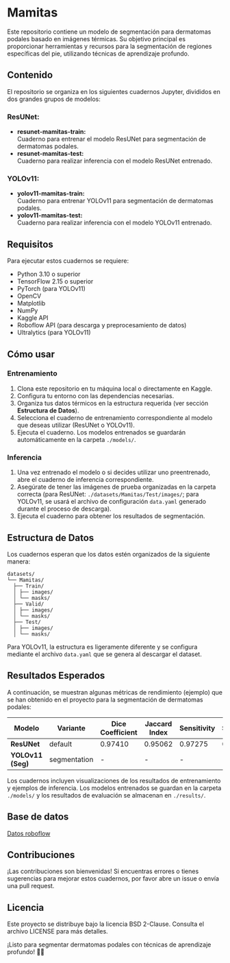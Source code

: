 # Mamitas
Este repositorio contiene un modelo de segmentación para dermatomas podales basado en imágenes térmicas. Su objetivo principal es proporcionar herramientas y recursos para la segmentación de regiones específicas del pie, utilizando técnicas de aprendizaje profundo.

## Contenido

El repositorio se organiza en los siguientes cuadernos Jupyter, divididos en dos grandes grupos de modelos:

### **ResUNet:**
- **resunet-mamitas-train:**  
  Cuaderno para entrenar el modelo ResUNet para segmentación de dermatomas podales.
- **resunet-mamitas-test:**  
  Cuaderno para realizar inferencia con el modelo ResUNet entrenado.

### **YOLOv11:**
- **yolov11-mamitas-train:**  
  Cuaderno para entrenar YOLOv11 para segmentación de dermatomas podales.
- **yolov11-mamitas-test:**  
  Cuaderno para realizar inferencia con el modelo YOLOv11 entrenado.

## Requisitos

Para ejecutar estos cuadernos se requiere:
- Python 3.10 o superior
- TensorFlow 2.15 o superior
- PyTorch (para YOLOv11)
- OpenCV
- Matplotlib
- NumPy
- Kaggle API
- Roboflow API (para descarga y preprocesamiento de datos)
- Ultralytics (para YOLOv11)

## Cómo usar

### **Entrenamiento**
1. Clona este repositorio en tu máquina local o directamente en Kaggle.
2. Configura tu entorno con las dependencias necesarias.
3. Organiza tus datos térmicos en la estructura requerida (ver sección **Estructura de Datos**).
4. Selecciona el cuaderno de entrenamiento correspondiente al modelo que deseas utilizar (ResUNet o YOLOv11).
5. Ejecuta el cuaderno. Los modelos entrenados se guardarán automáticamente en la carpeta `./models/`.

### **Inferencia**
1. Una vez entrenado el modelo o si decides utilizar uno preentrenado, abre el cuaderno de inferencia correspondiente.
2. Asegúrate de tener las imágenes de prueba organizadas en la carpeta correcta (para ResUNet: `./datasets/Mamitas/Test/images/`; para YOLOv11, se usará el archivo de configuración `data.yaml` generado durante el proceso de descarga).
3. Ejecuta el cuaderno para obtener los resultados de segmentación.

## Estructura de Datos

Los cuadernos esperan que los datos estén organizados de la siguiente manera:

```plaintext
datasets/ 
└── Mamitas/
  ├── Train/
  │ ├── images/
  │ └── masks/
  ├── Valid/
  │ ├── images/
  │ └── masks/
  ├── Test/
  │ ├── images/
  │ └── masks/
```

Para YOLOv11, la estructura es ligeramente diferente y se configura mediante el archivo `data.yaml` que se genera al descargar el dataset.

## Resultados Esperados

A continuación, se muestran algunas métricas de rendimiento (ejemplo) que se han obtenido en el proyecto para la segmentación de dermatomas podales:

| Modelo              | Variante | Dice Coefficient | Jaccard Index | Sensitivity | Specificity | Precision (P) | Recall (R) | mAP50 | mAP50-95 |
|---------------------|----------|------------------|---------------|-------------|-------------|---------------|------------|-------|----------|
| **ResUNet**        | default   | 0.97410          | 0.95062       | 0.97275     | 0.97275     | -             | -          | -     | -        |
| **YOLOv11 (Seg)**  | segmentation | -             | -             | -           | -           | 0.983         | 1          | 0.99  | 0.99     |

Los cuadernos incluyen visualizaciones de los resultados de entrenamiento y ejemplos de inferencia. Los modelos entrenados se guardan en la carpeta `./models/` y los resultados de evaluación se almacenan en `./results/`.

## Base de datos
[Datos roboflow](https://universe.roboflow.com/mamitas/thermal-feet/browse?queryText=&pageSize=50&startingIndex=0&browseQuery=true)
## Contribuciones

¡Las contribuciones son bienvenidas! Si encuentras errores o tienes sugerencias para mejorar estos cuadernos, por favor abre un issue o envía una pull request.

## Licencia

Este proyecto se distribuye bajo la licencia BSD 2-Clause. Consulta el archivo LICENSE para más detalles.

¡Listo para segmentar dermatomas podales con técnicas de aprendizaje profundo! 👣🔥

